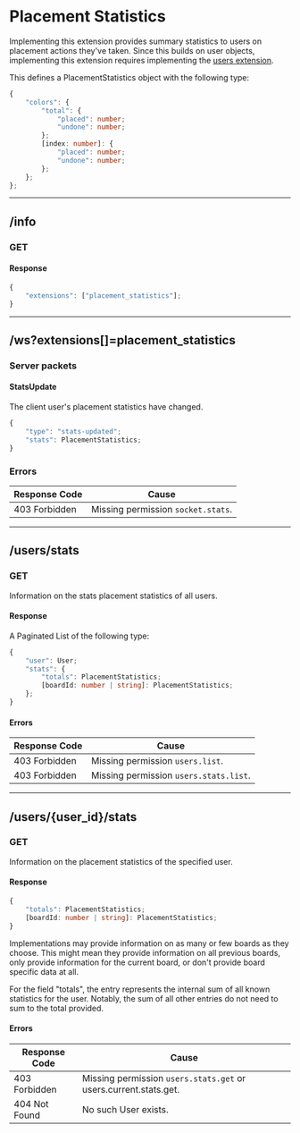 Placement Statistics
====================
Implementing this extension provides summary statistics to users on placement actions they've taken.
Since this builds on user objects, implementing this extension requires implementing the [users extension](./users.md).

This defines a PlacementStatistics object with the following type:
```typescript
{
	"colors": {
		"total": {
			"placed": number;
			"undone": number;
		};
		[index: number]: {
			"placed": number;
			"undone": number;
		};
	};
};
```

--------------------------------------------------------------------------------

## /info
### GET
#### Response
```typescript
{
	"extensions": ["placement_statistics"];
}
```

--------------------------------------------------------------------------------

## /ws?extensions[]=placement_statistics
### Server packets
#### StatsUpdate
The client user's placement statistics have changed.
```typescript
{
	"type": "stats-updated";
	"stats": PlacementStatistics;
}
```
### Errors
| Response Code | Cause                              |
|---------------|------------------------------------|
| 403 Forbidden | Missing permission `socket.stats`. |

--------------------------------------------------------------------------------

## /users/stats
### GET
Information on the stats placement statistics of all users.
#### Response
A Paginated List of the following type:
```typescript
{
	"user": User;
	"stats": {
		"totals": PlacementStatistics;
		[boardId: number | string]: PlacementStatistics;
	};
}
```
#### Errors
| Response Code | Cause                                  |
|---------------|----------------------------------------|
| 403 Forbidden | Missing permission `users.list`.       |
| 403 Forbidden | Missing permission `users.stats.list`. |

--------------------------------------------------------------------------------

## /users/{user_id}/stats
### GET
Information on the placement statistics of the specified user.
#### Response
```typescript
{
	"totals": PlacementStatistics;
	[boardId: number | string]: PlacementStatistics;
}
```
Implementations may provide information on as many or few boards as they choose.
This might mean they provide information on all previous boards, only provide information for the current board, or don't provide board specific data at all.

For the field "totals", the entry represents the internal sum of all known statistics for the user.
Notably, the sum of all other entries do not need to sum to the total provided.
#### Errors
| Response Code | Cause                                                            |
|---------------|------------------------------------------------------------------|
| 403 Forbidden | Missing permission `users.stats.get` or users.current.stats.get. |
| 404 Not Found | No such User exists.                                             |